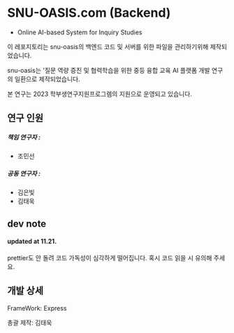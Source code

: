 # SNU-OASIS.com (Backend)
- Online AI-based System for Inquiry Studies


이 레포지토리는 snu-oasis의 백엔드 코드 및 서버를 위한 파일을 관리하기위해 제작되었습니다.


snu-oasis는 '질문 역량 증진 및 협력학습을 위한 중등 융합 교육 AI 플랫폼 개발 연구의 일환으로 제작되었습니다.


본 연구는 2023 학부생연구지원프로그렘의 지원으로 운영되고 있습니다.


## 연구 인원
##### 책임 연구자 : 

- 조민선

##### 공동 연구자 :
- 김은빛
- 김태욱

## dev note
#### updated at 11.21.
prettier도 안 돌려 코드 가독성이 심각하게 떨어집니다. 혹시 코드 읽을 시 유의해 주세요.


## 개발 상세
FrameWork:
Express


총괄 제작:
김태욱
